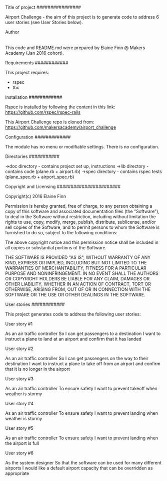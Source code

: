 Title of project
################

Airport Challenge - the aim of this project is to generate code to address 6 user stories (see User Stories below).  

Author
######

This code and README.md were prepared by Elaine Finn @ Makers Academy (Jan 2016 cohort).

Requirements
############

This project requires:

 - rspec
 - tbc

Installation
############

Rspec is installed by following the content in this link: https://github.com/rspec/rspec-rails

This Airport Challenge repo is cloned from: https://github.com/makersacademy/airport_challenge

Configuration
#############

The module has no menu or modifiable settings. There is no configuration.

Directories
###########

->doc directory - contains project set up, instructions
->lib directory - contains code (plane.rb + airport.rb)
->spec directory - contains rspec tests (plane_spec.rb + airport_spec.rb)

Copyright and Licensing
#######################

Copyright(c) 2016 Elaine Finn

Permission is hereby granted, free of charge, to any person obtaining a copy of this software and associated documentation files (the "Software"), to deal in the Software without restriction, including without limitation the rights to use, copy, modify, merge, publish, distribute, sublicense, and/or sell copies of the Software, and to permit persons to whom the Software is furnished to do so, subject to the following conditions:

The above copyright notice and this permission notice shall be included in all copies or substantial portions of the Software.

THE SOFTWARE IS PROVIDED "AS IS", WITHOUT WARRANTY OF ANY KIND, EXPRESS OR IMPLIED, INCLUDING BUT NOT LIMITED TO THE WARRANTIES OF MERCHANTABILITY, FITNESS FOR A PARTICULAR PURPOSE AND NONINFRINGEMENT. IN NO EVENT SHALL THE AUTHORS OR COPYRIGHT HOLDERS BE LIABLE FOR ANY CLAIM, DAMAGES OR OTHER LIABILITY, WHETHER IN AN ACTION OF CONTRACT, TORT OR OTHERWISE, ARISING FROM, OUT OF OR IN CONNECTION WITH THE SOFTWARE OR THE USE OR OTHER DEALINGS IN THE SOFTWARE.

User stories
############

This project generates code to address the following user stories:

User story #1

As an air traffic controller 
So I can get passengers to a destination 
I want to instruct a plane to land at an airport and confirm that it has landed 

User story #2

As an air traffic controller 
So I can get passengers on the way to their destination 
I want to instruct a plane to take off from an airport and confirm that it is no longer in the airport

User story #3

As an air traffic controller 
To ensure safety 
I want to prevent takeoff when weather is stormy 

User story #4

As an air traffic controller 
To ensure safety 
I want to prevent landing when weather is stormy 

User story #5

As an air traffic controller 
To ensure safety 
I want to prevent landing when the airport is full 

User story #6

As the system designer
So that the software can be used for many different airports
I would like a default airport capacity that can be overridden as appropriate